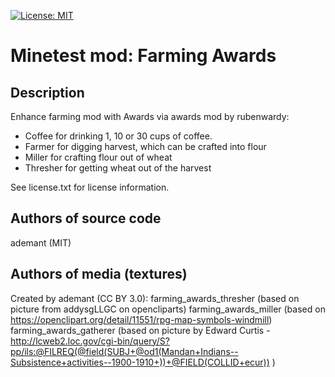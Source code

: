 [![License: MIT](https://img.shields.io/badge/License-MIT-yellow.svg)](https://opensource.org/licenses/MIT)
# Minetest mod: Farming Awards
## Description

Enhance farming mod with Awards via awards mod by rubenwardy:

- Coffee for drinking 1, 10 or 30 cups of coffee.
- Farmer for digging harvest, which can be crafted into flour
- Miller for crafting flour out of wheat
- Thresher for getting wheat out of the harvest


See license.txt for license information.

## Authors of source code

ademant (MIT)

## Authors of media (textures)

Created by ademant (CC BY 3.0):
  farming_awards_thresher (based on picture from addysgLLGC on opencliparts)
  farming_awards_miller (based on https://openclipart.org/detail/11551/rpg-map-symbols-windmill)
  farming_awards_gatherer (based on picture by Edward Curtis - http://lcweb2.loc.gov/cgi-bin/query/S?pp/ils:@FILREQ(@field(SUBJ+@od1(Mandan+Indians--Subsistence+activities--1900-1910+))+@FIELD(COLLID+ecur)) )

